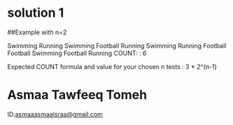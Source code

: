 # solution 1
 ##Example with n=2

Swimming Running 
Swimming Football 
Running Swimming 
Running Football 
Football Swimming 
Football Running 
COUNT: : 6

Expected COUNT formula and value for your chosen n tests : 3 * 2^(n-1)

# Asmaa Tawfeeq Tomeh
ID:asmaaasmaalsraa@gmail.com
